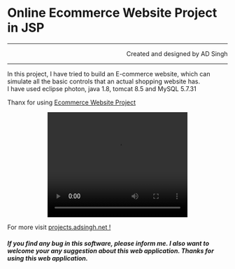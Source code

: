 # Online Ecommerce Website Project in JSP
<hr>
<p align="right">Created and designed by AD Singh
<hr>
In this project, I have tried to build an E-commerce website, which can simulate all the basic controls that an actual shopping website has.
<br>
I have used eclipse photon, java 1.8, tomcat 8.5 and MySQL 5.7.31
<br>
<p>Thanx for using <u>Ecommerce Website Project</u></p>

<div align="center">
<video width="320" height="240" controls>
  <source src="vid_main.mp4" type="video/mp4">
  vid_main.mp4 file 
</video>
</div>


For more visit <a href="http://projects.adsingh.net/">projects.adsingh.net !</a>

##### If you find any bug in this software, please inform me. I also want to welcome your any suggestion about this web application. Thanks for using this web application.

